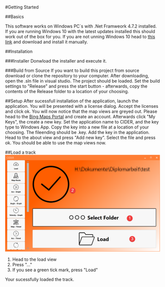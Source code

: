 ﻿#Getting Started

##Basics

This software works on Windows PC`s with .Net Framweork 4.7.2 installed. If you are running Windows 10 with the latest updates installed this should work out of the box for you. If you are not unning Windows 10 head to [this link](https://dotnet.microsoft.com/download/dotnet-framework/net472) and download and install it manually.

##Installation

###Installer
Donwload the installer and execute it.

###Build from Source
If you want to build this project from source download or clone the repository to your computer. After downloading, open the .sln file in visual studio. The project should be loaded. Set the build settings to "Release" and press the start button - afterwards, copy the contents of the Release folder to a location of your choosing.

##Setup
After sucessfull installation of the application, launch the application. You will be presented with a license dialog. Accept the licenses and click ok. You will now notice that the map views are greyed out. Please head to the [Bing Maps Portal](https://www.bingmapsportal.com/) and create an account. Afterwards click "My Keys", the create a new key. Set the application name to CIDER, and the key type to Windows App. Copy the key into a new file at a location of your choosing. The fileending should be .key. Add the key in the application. Head to the about view and press "Add new key". Select the file and press ok. You should be able to use the map views now.

##Load a track
![Load View](../images/load.png)

1. Head to the load view
2. Press "..."
3. If you see a green tick mark, press "Load"

Your sucessfully loaded the track.